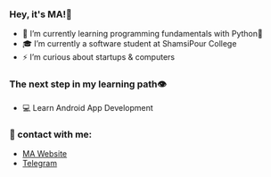 ### Hey, it's MA!👋

- 🌱 I’m currently learning programming fundamentals with Python🐍
- 🎓 I’m currently a software student at ShamsiPour College
- ⚡ I’m curious about startups & computers

### The next step in my learning path👁️

- 💻 Learn Android App Development


### 🤝 contact with me:
- [MA Website](https://MehdiArman.ir)
- [Telegram](https://t.me/MehdiArmana)

